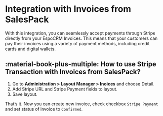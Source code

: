 # Integration with Invoices from SalesPack

<!-- ![Stripe Transactions](../../images/stripe.png "Stripe Transactions") -->
With this integration, you can seamlessly accept payments through Stripe directly from your EspoCRM Invoices. This means that your customers can pay their invoices using a variety of payment methods, including credit cards and digital wallets.

## :material-book-plus-multiple: How to use Stripe Transaction with Invoices from SalesPack?
1.	Go to **Administration > Layout Manager > Inoices** and choose Detail.
2.	Add Stripe URL and Stripe Payment fields to layout.
3.	Save layout.


That’s it. Now you can create new invoice, check checkbox `Stripe Payment` and set status of invoice to `Confirmed`.